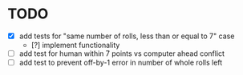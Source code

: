 # TODO

* [x] add tests for "same number of rolls, less than or equal to 7" case
    * [?] implement functionality
* [ ] add test for human within 7 points vs computer ahead conflict
* [ ] add test to prevent off-by-1 error in number of whole rolls left

